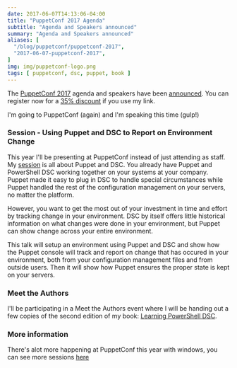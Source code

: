 ```yaml
---
date: 2017-06-07T14:13:06-04:00
title: "PuppetConf 2017 Agenda"
subtitle: "Agenda and Speakers announced"
summary: "Agenda and Speakers announced"
aliases: [
  "/blog/puppetconf/puppetconf-2017",
  "2017-06-07-puppetconf-2017",
]
img: img/puppetconf-logo.png
tags: [ puppetconf, dsc, puppet, book ]
---
```


The [PuppetConf 2017](https://puppet.com/puppetconf) agenda and speakers have been [announced](https://puppet.com/blog/puppetconf-2017-speakers-and-agenda-are-here). You can register now for a [35% discount](https://puppetconf2017.eventbrite.com/?discount=SPEAK-35) if you use my link.

I'm going to PuppetConf (again) and I'm speaking this time (gulp!)

### Session - Using Puppet and DSC to Report on Environment Change

This year I'll be presenting at PuppetConf instead of just attending as staff. My [session](http://sched.co/B4ww) is all about Puppet and DSC. You already have Puppet and PowerShell DSC working together on your systems at your company. Puppet made it easy to plug in DSC to handle special circumstances while Puppet handled the rest of the configuration management on your servers, no matter the platform.

However, you want to get the most out of your investment in time and effort by tracking change in your environment. DSC by itself offers little historical information on what changes were done in your environment, but Puppet can show change across your entire environment.

This talk will setup an environment using Puppet and DSC and show how the Puppet console will track and report on change that has occured in your environment, both from your configuration management files and from outside users. Then it will show how Puppet ensures the proper state is kept on your servers.

### Meet the Authors

I'll be participating in a Meet the Authors event where I will be handing out a few copies of the second edition of my book: [Learning PowerShell DSC](https://www.packtpub.com/networking-and-servers/learning-powershell-dsc-second-edition).

### More information

There's alot more happening at PuppetConf this year with windows, you can see more sessions [here](https://puppetconf17.sched.com/overview/type/Automation+for+Windows)
